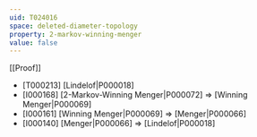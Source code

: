 ```yaml
---
uid: T024016
space: deleted-diameter-topology
property: 2-markov-winning-menger
value: false
---
```

[[Proof]]

* [T000213] [Lindelof|P000018]
* [I000168] [2-Markov-Winning Menger|P000072] => [Winning Menger|P000069]
* [I000161] [Winning Menger|P000069] => [Menger|P000066]
* [I000140] [Menger|P000066] => [Lindelof|P000018]

